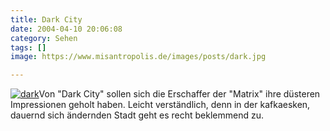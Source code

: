 ```yaml
---
title: Dark City
date: 2004-04-10 20:06:08
category: Sehen
tags: []
image: https://www.misantropolis.de/images/posts/dark.jpg

---
```


[![](http://www.misantropolis.de/wp-content/uploads/2008/04/dark.jpg "dark")](http://www.misantropolis.de/wp-content/uploads/2008/04/dark.jpg)Von "Dark City" sollen sich die Erschaffer der "Matrix" ihre düsteren Impressionen geholt haben. Leicht verständlich, denn in der kafkaesken, dauernd sich ändernden Stadt geht es recht beklemmend zu.
